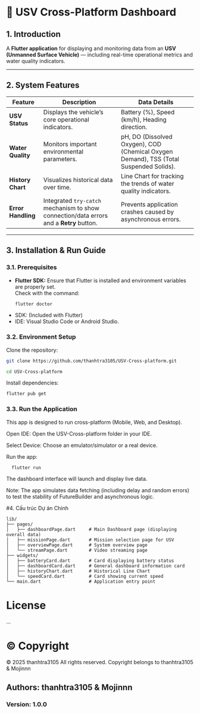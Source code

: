 # 🚤 USV Cross-Platform Dashboard

## 1. Introduction
A **Flutter application** for displaying and monitoring data from an **USV (Unmanned Surface Vehicle)** — including real-time operational metrics and water quality indicators.

---

## 2. System Features

| **Feature** | **Description** | **Data Details** |
|--------------|----------------|------------------|
| **USV Status** | Displays the vehicle’s core operational indicators. | Battery (%), Speed (km/h), Heading direction. |
| **Water Quality** | Monitors important environmental parameters. | pH, DO (Dissolved Oxygen), COD (Chemical Oxygen Demand), TSS (Total Suspended Solids). |
| **History Chart** | Visualizes historical data over time. | Line Chart for tracking the trends of water quality indicators. |
| **Error Handling** | Integrated `try-catch` mechanism to show connection/data errors and a **Retry** button. | Prevents application crashes caused by asynchronous errors. |

---

## 3. Installation & Run Guide

### 3.1. Prerequisites

- **Flutter SDK:** Ensure that Flutter is installed and environment variables are properly set.  
  Check with the command:
  ```bash
  flutter doctor
  ```
-  SDK: (Included with Flutter)
- IDE: Visual Studio Code or Android Studio.

### 3.2. Environment Setup

Clone the repository:
```bash
git clone https://github.com/thanhtra3105/USV-Cross-platform.git

cd USV-Cross-platform
```

Install dependencies:
```bash
flutter pub get
```
### 3.3. Run the Application

This app is designed to run cross-platform (Mobile, Web, and Desktop).

Open IDE: Open the USV-Cross-platform folder in your IDE.

Select Device: Choose an emulator/simulator or a real device.

Run the app:
```bash
  flutter run
```

The dashboard interface will launch and display live data.

Note: The app simulates data fetching (including delay and random errors) to test the stability of FutureBuilder and asynchronous logic.

#4. Cấu trúc Dự án Chính
```plaintext
lib/
├── pages/
│   ├── dashboardPage.dart     # Main Dashboard page (displaying overall data)
│   ├── missionPage.dart       # Mission selection page for USV
│   ├── overviewPage.dart      # System overview page
│   └── streamPage.dart        # Video streaming page
├── widgets/
│   ├── batteryCard.dart       # Card displaying battery status
│   ├── dashboardCard.dart     # General dashboard information card
│   ├── historyChart.dart      # Historical Line Chart
│   └── speedCard.dart         # Card showing current speed
└── main.dart                  # Application entry point

```
# License
...

# ©️ Copyright

© 2025 thanhtra3105
All rights reserved.
Copyright belongs to thanhtra3105 & Mojinnn

## Authors: thanhtra3105 & Mojinnn
### Version: 1.0.0

